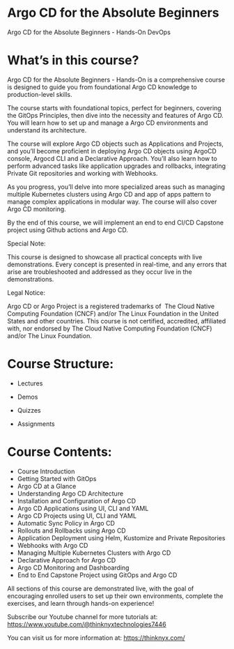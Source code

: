 # Argo CD for the Absolute Beginners 

Argo CD for the Absolute Beginners - Hands-On DevOps

# What’s in this course?

Argo CD for the Absolute Beginners - Hands-On is a comprehensive course is designed to guide you from foundational Argo CD knowledge to production-level skills.

The course starts with foundational topics, perfect for beginners, covering the GitOps Principles, then dive into the necessity and features of Argo CD. You will learn how to set up and manage a Argo CD environments and understand its architecture.

The course will explore Argo CD objects such as Applications and Projects, and you’ll become proficient in deploying Argo CD objects using ArgoCD console, Argocd CLI and a Declarative Approach. You’ll also learn how to perform advanced tasks like application upgrades and rollbacks, integrating Private Git repositories and working with Webhooks.

As you progress, you’ll delve into more specialized areas such as managing multiple Kubernetes clusters using Argo CD and app of apps pattern to manage complex applications in modular way. The course will also cover Argo CD monitoring.

By the end of this course, we will implement an end to end CI/CD Capstone project using Github actions and Argo CD.

Special Note: 

This course is designed to showcase all practical concepts with live demonstrations. Every concept is presented in real-time, and any errors that arise are troubleshooted and addressed as they occur live in the demonstrations.

Legal Notice:

Argo CD or Argo Project is a registered trademarks of  The Cloud Native Computing Foundation (CNCF) and/or The Linux Foundation in the United States and other countries. This course is not certified, accredited, affiliated with, nor endorsed by The Cloud Native Computing Foundation (CNCF) and/or The Linux Foundation.

# Course Structure:

- Lectures

- Demos

- Quizzes

- Assignments

# Course Contents:

- Course Introduction
- Getting Started with GitOps
- Argo CD at a Glance
- Understanding Argo CD Architecture
- Installation and Configuration of Argo CD
- Argo CD Applications using UI, CLI and YAML
- Argo CD Projects using UI, CLI and YAML
- Automatic Sync Policy in Argo CD
- Rollouts and Rollbacks using Argo CD
- Application Deployment using Helm, Kustomize and Private Repositories
- Webhooks with Argo CD
- Managing Multiple Kubernetes Clusters with Argo CD
- Declarative Approach for Argo CD
- Argo CD Monitoring and Dashboarding
- End to End Capstone Project using GitOps and Argo CD

All sections of this course are demonstrated live, with the goal of encouraging enrolled users to set up their own environments, complete the exercises, and learn through hands-on experience!

Subscribe our Youtube channel for more tutorials at: https://www.youtube.com/@thinknyxtechnologies7446 

You can visit us for more information at: https://thinknyx.com/
